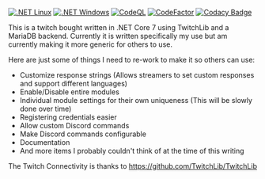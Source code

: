[![.NET Linux](https://github.com/Psychoboy/PenguinTwitchBot/actions/workflows/dotnet.yml/badge.svg)](https://github.com/Psychoboy/PenguinTwitchBot/actions/workflows/dotnet.yml) 
[![.NET Windows](https://github.com/Psychoboy/PenguinTwitchBot/actions/workflows/dotnet-win.yml/badge.svg)](https://github.com/Psychoboy/PenguinTwitchBot/actions/workflows/dotnet-win.yml)
[![CodeQL](https://github.com/Psychoboy/PenguinTwitchBot/actions/workflows/github-code-scanning/codeql/badge.svg)](https://github.com/Psychoboy/PenguinTwitchBot/actions/workflows/github-code-scanning/codeql) 
[![CodeFactor](https://www.codefactor.io/repository/github/psychoboy/penguintwitchbot/badge)](https://www.codefactor.io/repository/github/psychoboy/penguintwitchbot)
[![Codacy Badge](https://app.codacy.com/project/badge/Grade/3e4574fdb5b9423fb850c40b5d4a14aa)](https://app.codacy.com/gh/Psychoboy/PenguinTwitchBot/dashboard?utm_source=gh&utm_medium=referral&utm_content=&utm_campaign=Badge_grade)

This is a twitch bought written in .NET Core 7 using TwitchLib and a MariaDB backend. Currently it is written specifically my use but am currently making it more generic for others to use. 

Here are just some of things I need to re-work to make it so others can use:

* Customize response strings (Allows streamers to set custom responses and support different languages)
* Enable/Disable entire modules
* Individual module settings for their own uniqueness (This will be slowly done over time)
* Registering credentials easier
* Allow custom Discord commands
* Make Discord commands configurable
* Documentation
* And more items I probably couldn't think of at the time of this writing

The Twitch Connectivity is thanks to https://github.com/TwitchLib/TwitchLib
